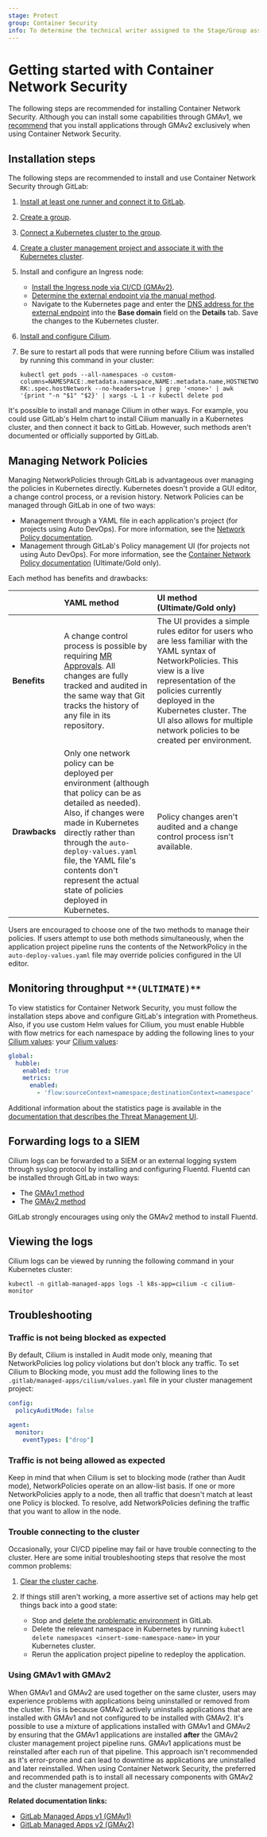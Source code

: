 ```yaml
---
stage: Protect
group: Container Security
info: To determine the technical writer assigned to the Stage/Group associated with this page, see https://about.gitlab.com/handbook/engineering/ux/technical-writing/#designated-technical-writers
---
```


# Getting started with Container Network Security

The following steps are recommended for installing Container Network Security. Although you can
install some capabilities through GMAv1, we [recommend](#using-gmav1-with-gmav2) that you install
applications through GMAv2 exclusively when using Container Network Security.

## Installation steps

The following steps are recommended to install and use Container Network Security through GitLab:

1. [Install at least one runner and connect it to GitLab](https://docs.gitlab.com/runner/).
1. [Create a group](../../../../group/#create-a-new-group).
1. [Connect a Kubernetes cluster to the group](../../add_remove_clusters.md).
1. [Create a cluster management project and associate it with the Kubernetes cluster](../../../../clusters/management_project.md).

1. Install and configure an Ingress node:

   - [Install the Ingress node via CI/CD (GMAv2)](../../../../clusters/applications.md#install-ingress-using-gitlab-cicd).
   - [Determine the external endpoint via the manual method](../../../../clusters/applications.md#determining-the-external-endpoint-manually).
   - Navigate to the Kubernetes page and enter the [DNS address for the external endpoint](../../index.md#base-domain)
     into the **Base domain** field on the **Details** tab. Save the changes to the Kubernetes
     cluster.

1. [Install and configure Cilium](../../../../clusters/applications.md#install-cilium-using-gitlab-cicd).
1. Be sure to restart all pods that were running before Cilium was installed by running this command
   in your cluster:

   `kubectl get pods --all-namespaces -o custom-columns=NAMESPACE:.metadata.namespace,NAME:.metadata.name,HOSTNETWORK:.spec.hostNetwork --no-headers=true | grep '<none>' | awk '{print "-n "$1" "$2}' | xargs -L 1 -r kubectl delete pod`

It's possible to install and manage Cilium in other ways. For example, you could use GitLab's Helm
chart to install Cilium manually in a Kubernetes cluster, and then connect it back to GitLab.
However, such methods aren't documented or officially supported by GitLab.

## Managing Network Policies

Managing NetworkPolicies through GitLab is advantageous over managing the policies in Kubernetes
directly. Kubernetes doesn't provide a GUI editor, a change control process, or a revision history.
Network Policies can be managed through GitLab in one of two ways:

- Management through a YAML file in each application's project (for projects using Auto DevOps). For
  more information, see the [Network Policy documentation](../../../../../topics/autodevops/stages.md#network-policy).
- Management through GitLab's Policy management UI (for projects not using Auto DevOps). For more
  information, see the [Container Network Policy documentation](../../../../application_security/threat_monitoring/index.md#container-network-policy-management) (Ultimate/Gold only).

Each method has benefits and drawbacks:

|  | YAML method | UI method (Ultimate/Gold only) |
|--|:------------|:-------------------------------|
| **Benefits** | A change control process is possible by requiring [MR Approvals](../../../merge_requests/merge_request_approvals.md). All changes are fully tracked and audited in the same way that Git tracks the history of any file in its repository. | The UI provides a simple rules editor for users who are less familiar with the YAML syntax of NetworkPolicies. This view is a live representation of the policies currently deployed in the Kubernetes cluster. The UI also allows for multiple network policies to be created per environment. |
| **Drawbacks** | Only one network policy can be deployed per environment (although that policy can be as detailed as needed). Also, if changes were made in Kubernetes directly rather than through the `auto-deploy-values.yaml` file, the YAML file's contents don't represent the actual state of policies deployed in Kubernetes. | Policy changes aren't audited and a change control process isn't available. |

Users are encouraged to choose one of the two methods to manage their policies. If users attempt to
use both methods simultaneously, when the application project pipeline runs the contents of the
NetworkPolicy in the `auto-deploy-values.yaml` file may override policies configured in the UI
editor.

## Monitoring throughput `**(ULTIMATE)**`

To view statistics for Container Network Security, you must follow the installation steps above and
configure GitLab's integration with Prometheus. Also, if you use custom Helm values for Cilium, you
must enable Hubble with flow metrics for each namespace by adding the following lines to
your [Cilium values](../../../../clusters/applications.md#install-cilium-using-gitlab-cicd):
your [Cilium values](../../../../clusters/applications.md#install-cilium-using-gitlab-cicd):

```yaml
global:
  hubble:
    enabled: true
    metrics:
      enabled:
        - 'flow:sourceContext=namespace;destinationContext=namespace'
```

Additional information about the statistics page is available in the
[documentation that describes the Threat Management UI](../../../../application_security/threat_monitoring/index.md#container-network-policy).

## Forwarding logs to a SIEM

Cilium logs can be forwarded to a SIEM or an external logging system through syslog protocol by
installing and configuring Fluentd. Fluentd can be installed through GitLab in two ways:

- The [GMAv1 method](../../../../clusters/applications.md#fluentd)
- The [GMAv2 method](../../../../clusters/applications.md#install-fluentd-using-gitlab-cicd)

GitLab strongly encourages using only the GMAv2 method to install Fluentd.

## Viewing the logs

Cilium logs can be viewed by running the following command in your Kubernetes cluster:

```
kubectl -n gitlab-managed-apps logs -l k8s-app=cilium -c cilium-monitor
```

## Troubleshooting

### Traffic is not being blocked as expected

By default, Cilium is installed in Audit mode only, meaning that NetworkPolicies log policy
violations but don't block any traffic. To set Cilium to Blocking mode, you must add the following
lines to the `.gitlab/managed-apps/cilium/values.yaml` file in your cluster management project:

```yaml
config:
  policyAuditMode: false

agent:
  monitor:
    eventTypes: ["drop"]
```

### Traffic is not being allowed as expected

Keep in mind that when Cilium is set to blocking mode (rather than Audit mode), NetworkPolicies
operate on an allow-list basis. If one or more NetworkPolicies apply to a node, then all traffic
that doesn't match at least one Policy is blocked. To resolve, add NetworkPolicies defining the
traffic that you want to allow in the node.

### Trouble connecting to the cluster

Occasionally, your CI/CD pipeline may fail or have trouble connecting to the cluster. Here are some
initial troubleshooting steps that resolve the most common problems:

1. [Clear the cluster cache](../../index.md#clearing-the-cluster-cache).
1. If things still aren't working, a more assertive set of actions may help get things back into a
   good state:

   - Stop and [delete the problematic environment](../../../../../ci/environments/index.md#delete-environments-through-the-ui) in GitLab.
   - Delete the relevant namespace in Kubernetes by running `kubectl delete namespaces <insert-some-namespace-name>` in your Kubernetes cluster.
   - Rerun the application project pipeline to redeploy the application.

### Using GMAv1 with GMAv2

When GMAv1 and GMAv2 are used together on the same cluster, users may experience problems with
applications being uninstalled or removed from the cluster. This is because GMAv2 actively
uninstalls applications that are installed with GMAv1 and not configured to be installed with GMAv2.
It's possible to use a mixture of applications installed with GMAv1 and GMAv2 by ensuring that the
GMAv1 applications are installed **after** the GMAv2 cluster management project pipeline runs. GMAv1
applications must be reinstalled after each run of that pipeline. This approach isn't recommended as
it's error-prone and can lead to downtime as applications are uninstalled and later reinstalled.
When using Container Network Security, the preferred and recommended path is to install all
necessary components with GMAv2 and the cluster management project.

**Related documentation links:**

- [GitLab Managed Apps v1 (GMAv1)](../../../../clusters/applications.md#install-with-one-click)
- [GitLab Managed Apps v2 (GMAv2)](../../../../clusters/management_project.md)